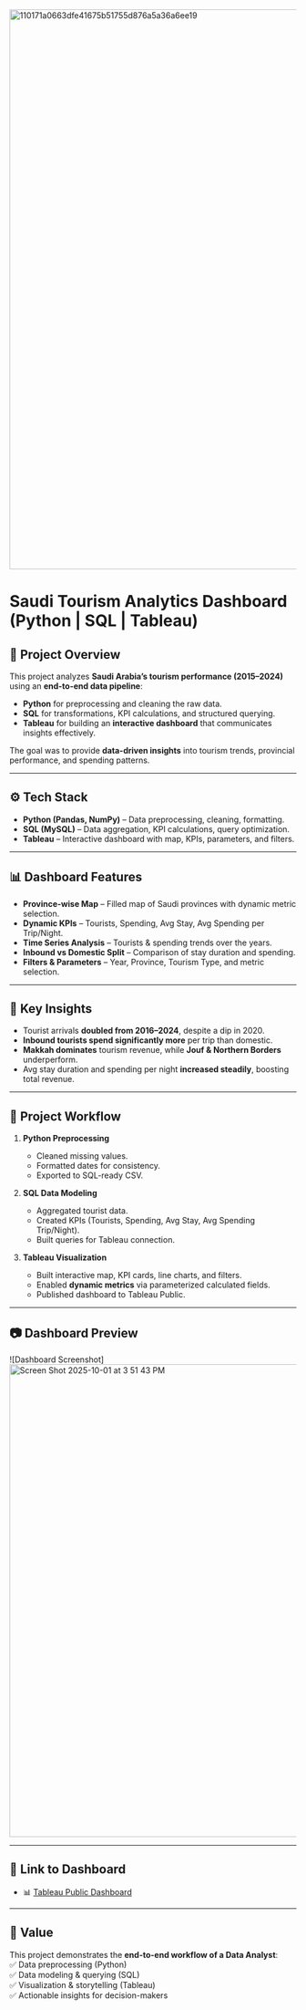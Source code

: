 <img width="1512" height="982" alt="110171a0663dfe41675b51755d876a5a36a6ee19" src="https://github.com/user-attachments/assets/a7cb9196-7c18-4e47-8867-7ee181fdeaa7" />

# Saudi Tourism Analytics Dashboard (Python | SQL | Tableau)

## 📌 Project Overview
This project analyzes **Saudi Arabia’s tourism performance (2015–2024)** using an **end-to-end data pipeline**:
- **Python** for preprocessing and cleaning the raw data.
- **SQL** for transformations, KPI calculations, and structured querying.
- **Tableau** for building an **interactive dashboard** that communicates insights effectively.

The goal was to provide **data-driven insights** into tourism trends, provincial performance, and spending patterns.

---

## ⚙️ Tech Stack
- **Python (Pandas, NumPy)** – Data preprocessing, cleaning, formatting.
- **SQL (MySQL)** – Data aggregation, KPI calculations, query optimization.
- **Tableau** – Interactive dashboard with map, KPIs, parameters, and filters.

---

## 📊 Dashboard Features
- **Province-wise Map** – Filled map of Saudi provinces with dynamic metric selection.
- **Dynamic KPIs** – Tourists, Spending, Avg Stay, Avg Spending per Trip/Night.
- **Time Series Analysis** – Tourists & spending trends over the years.
- **Inbound vs Domestic Split** – Comparison of stay duration and spending.
- **Filters & Parameters** – Year, Province, Tourism Type, and metric selection.

---

## 🔎 Key Insights
- Tourist arrivals **doubled from 2016–2024**, despite a dip in 2020.
- **Inbound tourists spend significantly more** per trip than domestic.
- **Makkah dominates** tourism revenue, while **Jouf & Northern Borders** underperform.
- Avg stay duration and spending per night **increased steadily**, boosting total revenue.

---

## 📂 Project Workflow
1. **Python Preprocessing**  
   - Cleaned missing values.  
   - Formatted dates for consistency.  
   - Exported to SQL-ready CSV.  

2. **SQL Data Modeling**  
   - Aggregated tourist data.  
   - Created KPIs (Tourists, Spending, Avg Stay, Avg Spending Trip/Night).  
   - Built queries for Tableau connection.  

3. **Tableau Visualization**  
   - Built interactive map, KPI cards, line charts, and filters.  
   - Enabled **dynamic metrics** via parameterized calculated fields.  
   - Published dashboard to Tableau Public.  

---

## 📷 Dashboard Preview
![Dashboard Screenshot]<img width="1214" height="829" alt="Screen Shot 2025-10-01 at 3 51 43 PM" src="https://github.com/user-attachments/assets/e2ebcae0-f4e0-4615-b068-cd15c7459dcf" />


---

## 🔗 Link to Dashboard
- 📊 [Tableau Public Dashboard](https://public.tableau.com/app/profile/mohammad.aman3207/viz/SaudiArabiaTourism/Dashboard4)   

---

## 🎯 Value
This project demonstrates the **end-to-end workflow of a Data Analyst**:  
✅ Data preprocessing (Python)  
✅ Data modeling & querying (SQL)  
✅ Visualization & storytelling (Tableau)  
✅ Actionable insights for decision-makers
